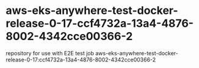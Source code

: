 # aws-eks-anywhere-test-docker-release-0-17-ccf4732a-13a4-4876-8002-4342cce00366-2
repository for use with E2E test job aws-eks-anywhere-test-docker-release-0-17:ccf4732a-13a4-4876-8002-4342cce00366-2
